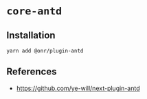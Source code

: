 # `core-antd`

## Installation

```
yarn add @onr/plugin-antd
```

## References

- https://github.com/ye-will/next-plugin-antd
